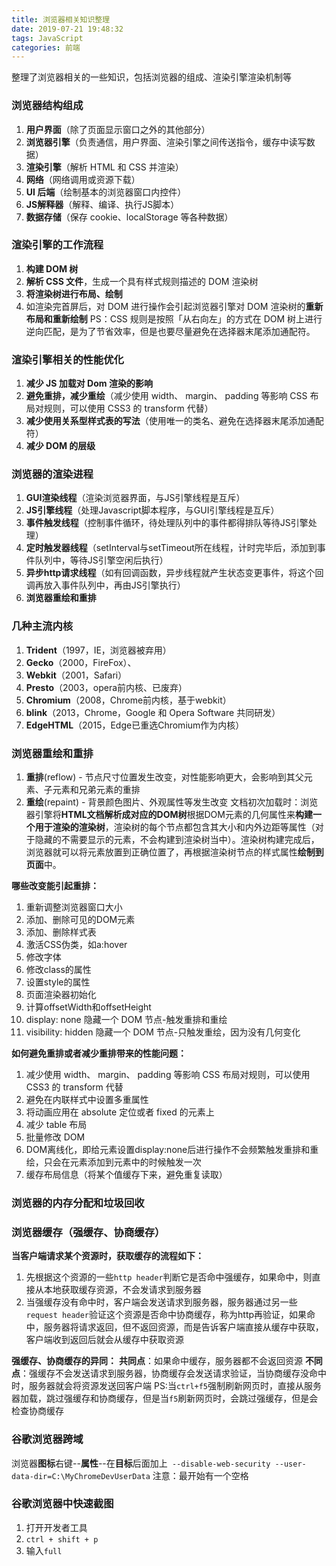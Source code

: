 ```yaml
---
title: 浏览器相关知识整理
date: 2019-07-21 19:48:32
tags: JavaScript
categories: 前端
---
```


整理了浏览器相关的一些知识，包括浏览器的组成、渲染引擎渲染机制等
<escape><!-- more --></escape>
### 浏览器结构组成
1. **用户界面**（除了页面显示窗口之外的其他部分）
2. **浏览器引擎**（负责通信，用户界面、渲染引擎之间传送指令，缓存中读写数据）
3. **渲染引擎**（解析 HTML 和 CSS 并渲染）
4. **网络**（网络调用或资源下载）
5. **UI 后端**（绘制基本的浏览器窗口内控件）
6. **JS解释器**（解释、编译、执行JS脚本）
7. **数据存储**（保存 cookie、localStorage 等各种数据）

### 渲染引擎的工作流程
1. **构建 DOM 树**
2. **解析 CSS 文件**，生成一个具有样式规则描述的 DOM 渲染树
3. **将渲染树进行布局、绘制**
4. 如渲染完首屏后，对 DOM 进行操作会引起浏览器引擎对 DOM 渲染树的**重新布局和重新绘制**
PS：CSS 规则是按照「从右向左」的方式在 DOM 树上进行逆向匹配，是为了节省效率，但是也要尽量避免在选择器末尾添加通配符。

### 渲染引擎相关的性能优化
1. **减少 JS 加载对 Dom 渲染的影响**
2. **避免重排，减少重绘**（减少使用 width、 margin、 padding 等影响 CSS 布局对规则，可以使用 CSS3 的 transform 代替）
3. **减少使用关系型样式表的写法**（使用唯一的类名、避免在选择器末尾添加通配符）
4. **减少 DOM 的层级**

### 浏览器的渲染进程
1. **GUI渲染线程**（渲染浏览器界面，与JS引擎线程是互斥）
2. **JS引擎线程**（处理Javascript脚本程序，与GUI引擎线程是互斥）
3. **事件触发线程**（控制事件循环，待处理队列中的事件都得排队等待JS引擎处理）
4. **定时触发器线程**（setInterval与setTimeout所在线程，计时完毕后，添加到事件队列中，等待JS引擎空闲后执行）
5. **异步http请求线程**（如有回调函数，异步线程就产生状态变更事件，将这个回调再放入事件队列中，再由JS引擎执行）
6. **浏览器重绘和重排**

### 几种主流内核
1. **Trident**（1997，IE，浏览器被弃用）
2. **Gecko**（2000，FireFox）、
3. **Webkit**（2001，Safari）
4. **Presto**（2003，opera前内核、已废弃）
5. **Chromium**（2008，Chrome前内核，基于webkit）
6. **blink**（2013，Chrome，Google 和 Opera Software 共同研发）
7. **EdgeHTML**（2015，Edge已重选Chromium作为内核）

### 浏览器重绘和重排
1. **重排**(reflow) - 节点尺寸位置发生改变，对性能影响更大，会影响到其父元素、子元素和兄弟元素的重排
2. **重绘**(repaint) - 背景颜色图片、外观属性等发生改变
文档初次加载时：浏览器引擎将**HTML文档解析成对应的DOM树**根据DOM元素的几何属性来**构建一个用于渲染的渲染树**，渲染树的每个节点都包含其大小和内外边距等属性（对于隐藏的不需要显示的元素，不会构建到渲染树当中）。渲染树构建完成后，浏览器就可以将元素放置到正确位置了，再根据渲染树节点的样式属性**绘制到页面**中。

**哪些改变能引起重排：**
1. 重新调整浏览器窗口大小
2. 添加、删除可见的DOM元素
3. 添加、删除样式表
4. 激活CSS伪类，如a:hover
5. 修改字体
6. 修改class的属性
7. 设置style的属性
8. 页面渲染器初始化
9. 计算offsetWidth和offsetHeight
10. display: none 隐藏一个 DOM 节点-触发重排和重绘
11. visibility: hidden 隐藏一个 DOM 节点-只触发重绘，因为没有几何变化

**如何避免重排或者减少重排带来的性能问题：**
1. 减少使用 width、 margin、 padding 等影响 CSS 布局对规则，可以使用 CSS3 的 transform 代替
2. 避免在内联样式中设置多重属性
3. 将动画应用在 absolute 定位或者 fixed 的元素上
4. 减少 table 布局
5. 批量修改 DOM
6. DOM离线化，即给元素设置display:none后进行操作不会频繁触发重排和重绘，只会在元素添加到元素中的时候触发一次
7. 缓存布局信息（将某个值缓存下来，避免重复读取）

### 浏览器的内存分配和垃圾回收

### 浏览器缓存（强缓存、协商缓存）
**当客户端请求某个资源时，获取缓存的流程如下：**
1. 先根据这个资源的一些`http header`判断它是否命中强缓存，如果命中，则直接从本地获取缓存资源，不会发请求到服务器
2. 当强缓存没有命中时，客户端会发送请求到服务器，服务器通过另一些`request header`验证这个资源是否命中协商缓存，称为http再验证，如果命中，服务器将请求返回，但不返回资源，而是告诉客户端直接从缓存中获取，客户端收到返回后就会从缓存中获取资源

**强缓存、协商缓存的异同：**
**共同点**：如果命中缓存，服务器都不会返回资源
**不同点**：强缓存不会发送请求到服务器，协商缓存会发送请求验证，当协商缓存没命中时，服务器就会将资源发送回客户端
PS:当`ctrl+f5`强制刷新网页时，直接从服务器加载，跳过强缓存和协商缓存，但是当`f5`刷新网页时，会跳过强缓存，但是会检查协商缓存

### 谷歌浏览器跨域
浏览器**图标**右键--**属性**--在**目标**后面加上` --disable-web-security --user-data-dir=C:\MyChromeDevUserData`
注意：最开始有一个空格

### 谷歌浏览器中快速截图
1. 打开开发者工具
2. `ctrl + shift + p`
3. 输入`full`


